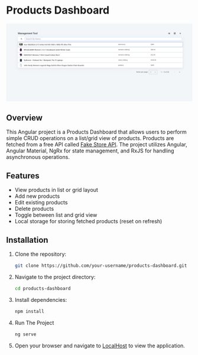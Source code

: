 # Products Dashboard

![Product Dashboard](src/assets/images/README/screenshot.png)

## Overview

This Angular project is a Products Dashboard that allows users to perform simple CRUD operations on a list/grid view of products. Products are fetched from a free API called [Fake Store API](https://fakestoreapi.com/products). The project utilizes Angular, Angular Material, NgRx for state management, and RxJS for handling asynchronous operations.

## Features

- View products in list or grid layout
- Add new products
- Edit existing products
- Delete products
- Toggle between list and grid view
- Local storage for storing fetched products (reset on refresh)

## Installation

1. Clone the repository:

   ```bash
   git clone https://github.com/your-username/products-dashboard.git

2. Navigate to the project directory:
   ```bash
   cd products-dashboard
   
3. Install dependencies:
   ```bash
   npm install

4. Run The Project
   ```bash
   ng serve

5. Open your browser and navigate to [LocalHost](http://localhost:4200/) to view the application.

